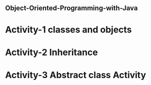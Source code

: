 ## Object-Oriented-Programming-with-Java

# Activity-1 classes and objects

# Activity-2 Inheritance

# Activity-3 Abstract class Activity
